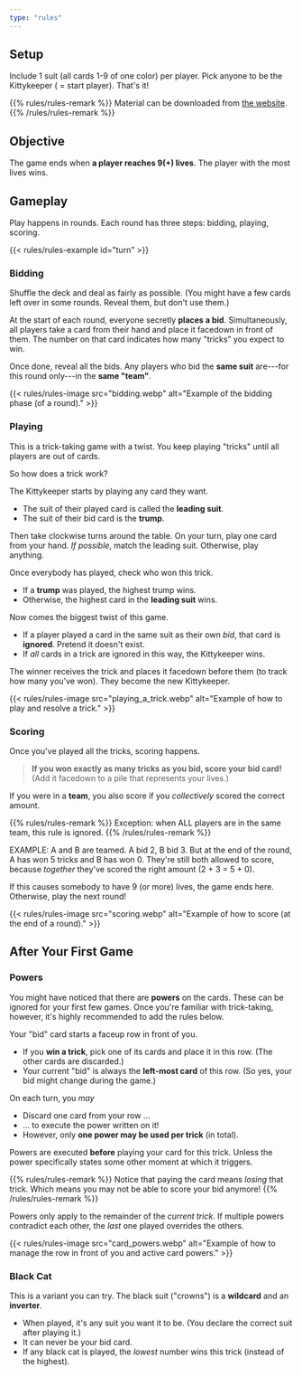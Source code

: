 ```yaml
---
type: "rules"
---
```


## Setup

Include 1 suit (all cards 1-9 of one color) per player. Pick anyone to be the Kittykeeper ( = start player). That's it!

{{% rules/rules-remark %}}
Material can be downloaded from [the website](https://pandaqi.com/the-outnumbered-series/count-to/nine-lives-tricksy-kittens/).
{{% /rules/rules-remark %}}


## Objective

The game ends when **a player reaches 9(+) lives**. The player with the most lives wins.


## Gameplay

Play happens in rounds. Each round has three steps: bidding, playing, scoring.

{{< rules/rules-example id="turn" >}}

### Bidding

Shuffle the deck and deal as fairly as possible. (You might have a few cards left over in some rounds. Reveal them, but don't use them.)

At the start of each round, everyone secretly **places a bid**. Simultaneously, all players take a card from their hand and place it facedown in front of them. The number on that card indicates how many "tricks" you expect to win.

Once done, reveal all the bids. Any players who bid the **same suit** are---for this round only---in the **same "team"**.

{{< rules/rules-image src="bidding.webp" alt="Example of the bidding phase (of a round)." >}}


### Playing

This is a trick-taking game with a twist. You keep playing "tricks" until all players are out of cards.

So how does a trick work?

The Kittykeeper starts by playing any card they want. 
* The suit of their played card is called the **leading suit**.
* The suit of their bid card is the **trump**.

Then take clockwise turns around the table. On your turn, play one card from your hand. _If possible_, match the leading suit. Otherwise, play anything.

Once everybody has played, check who won this trick.
* If a **trump** was played, the highest trump wins.
* Otherwise, the highest card in the **leading suit** wins.

Now comes the biggest twist of this game.
* If a player played a card in the same suit as their own _bid_, that card is **ignored**. Pretend it doesn't exist.
* If _all_ cards in a trick are ignored in this way, the Kittykeeper wins.

The winner receives the trick and places it facedown before them (to track how many you've won). They become the new Kittykeeper.

{{< rules/rules-image src="playing_a_trick.webp" alt="Example of how to play and resolve a trick." >}}


### Scoring

Once you've played all the tricks, scoring happens.

> **If you won exactly as many tricks as you bid, score your bid card!** (Add it facedown to a pile that represents your lives.)

If you were in a **team**, you also score if you _collectively_ scored the correct amount. 

{{% rules/rules-remark %}}
Exception: when ALL players are in the same team, this rule is ignored.
{{% /rules/rules-remark %}}

EXAMPLE: A and B are teamed. A bid 2, B bid 3. But at the end of the round, A has won 5 tricks and B has won 0. They're still both allowed to score, because _together_ they've scored the right amount (2 + 3 = 5 + 0). 

If this causes somebody to have 9 (or more) lives, the game ends here. Otherwise, play the next round!

{{< rules/rules-image src="scoring.webp" alt="Example of how to score (at the end of a round)." >}}



## After Your First Game

### Powers

You might have noticed that there are **powers** on the cards. These can be ignored for your first few games. Once you're familiar with trick-taking, however, it's highly recommended to add the rules below.

Your "bid" card starts a faceup row in front of you.

* If you **win a trick**, pick one of its cards and place it in this row. (The other cards are discarded.)
* Your current "bid" is always the **left-most card** of this row. (So yes, your bid might change during the game.)

On each turn, you _may_

* Discard one card from your row ...
* ... to execute the power written on it!
* However, only **one power may be used per trick** (in total).

Powers are executed **before** playing your card for this trick. Unless the power specifically states some other moment at which it triggers.

{{% rules/rules-remark %}}
Notice that paying the card means _losing_ that trick. Which means you may not be able to score your bid anymore!
{{% /rules/rules-remark %}}

Powers only apply to the remainder of the _current trick_. If multiple powers contradict each other, the _last_ one played overrides the others.

{{< rules/rules-image src="card_powers.webp" alt="Example of how to manage the row in front of you and active card powers." >}}


### Black Cat

This is a variant you can try. The black suit ("crowns") is a **wildcard** and an **inverter**.

* When played, it's any suit you want it to be. (You declare the correct suit after playing it.)
* It can never be your bid card.
* If any black cat is played, the _lowest_ number wins this trick (instead of the highest).


